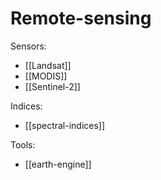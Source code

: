 # Remote-sensing
Sensors:
- [[Landsat]]
- [[MODIS]]
- [[Sentinel-2]]

Indices:
- [[spectral-indices]]

Tools:
- [[earth-engine]]